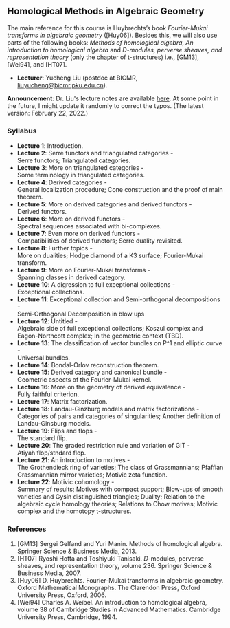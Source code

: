 ## Homological Methods in Algebraic Geometry

The main reference for this course is Huybrechts’s book _Fourier-Mukai transforms in algebraic geometry_ ([Huy06]). Besides this, we will also use parts of the following books: _Methods of homological algebra_, _An introduction to homological algebra_ and _D-modules, perverse sheaves, and representation theory_ (only the chapter of t-structures) i.e., [GM13], [Wei94], and [HT07].

- **Lecturer**: Yucheng Liu (postdoc at BICMR, <liuyucheng@bicmr.pku.edu.cn>).

**Announcement**: Dr. Liu's lecture notes are available [here](././homoalg2021.pdf). At some point in the future, I might update it randomly to correct the typos. (The latest version: February 22, 2022.)

### Syllabus

- **Lecture 1**: Introduction.
- **Lecture 2**: Serre functors and triangulated categories - <br/>
  Serre functors; Triangulated categories.
- **Lecture 3**: More on triangulated categories - <br/>
  Some terminology in triangulated categories.
- **Lecture 4**: Derived categories - <br/>
  General localization procedure; Cone construction and the proof of main theorem.
- **Lecture 5**: More on derived categories and derived functors - <br/>
  Derived functors.
- **Lecture 6**: More on derived functors - <br/>
  Spectral sequences associated with bi-complexes.
- **Lecture 7**: Even more on derived functors - <br/>
  Compatibilities of derived functors; Serre duality revisited.
- **Lecture 8**: Further topics - <br/>
  More on dualities; Hodge diamond of a K3 surface; Fourier-Mukai transform.
- **Lecture 9**: More on Fourier-Mukai transforms - <br/>
  Spanning classes in derived category.
- **Lecture 10**: A digression to full exceptional collections - <br/>
  Exceptional collections.
- **Lecture 11**: Exceptional collection and Semi-orthogonal decompositions - <br/>
  Semi-Orthogonal Decomposition in blow ups
- **Lecture 12**: Untitled - <br/>
  Algebraic side of full exceptional collections; Koszul complex and Eagon-Northcott complex; In the geometric context (TBD).
- **Lecture 13**: The classification of vector bundles on P^1 and elliptic curve - <br/>
  Universal bundles.
- **Lecture 14**: Bondal-Orlov reconstruction theorem.
- **Lecture 15**: Derived category and canonical bundle - <br/>
  Geometric aspects of the Fourier-Mukai kernel.
- **Lecture 16**: More on the geometry of derived equivalence - <br/>
  Fully faithful criterion.
- **Lecture 17**: Matrix factorization.
- **Lecture 18**: Landau-Ginzburg models and matrix factorizations - <br/>
  Categories of pairs and categories of singularities; Another definition of Landau-Ginsburg models.
- **Lecture 19**: Flips and flops - <br/>
  The standard flip.
- **Lecture 20**: The graded restriction rule and variation of GIT - <br/>
  Atiyah flop/stndard flop.
- **Lecture 21**: An introduction to motives - <br/>
  The Grothendieck ring of varieties; The class of Grassmannians; Pfaffian Grassmannian mirror varieties; Motivic zeta function.
- **Lecture 22**: Motivic cohomology - <br/>
  Summary of results; Motives with compact support; Blow-ups of smooth varieties and Gysin distinguished triangles; Duality; Relation to the algebraic cycle homology theories; Relations to Chow motives; Motivic complex and the homotopy t-structures.


### References

1. [GM13] Sergei Gelfand and Yuri Manin. Methods of homological algebra. Springer Science & Business Media, 2013.
2. [HT07] Ryoshi Hotta and Toshiyuki Tanisaki. _D_-modules, perverse sheaves, and representation theory, volume 236. Springer Science & Business Media, 2007.
3. [Huy06] D. Huybrechts. Fourier-Mukai transforms in algebraic geometry. Oxford Mathematical Monographs. The Clarendon Press, Oxford University Press, Oxford, 2006.
4. [Wei94] Charles A. Weibel. An introduction to homological algebra, volume 38 of Cambridge Studies in Advanced Mathematics. Cambridge University Press, Cambridge, 1994.
